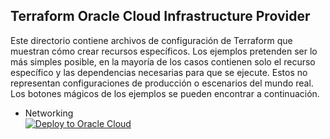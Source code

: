 ## Terraform Oracle Cloud Infrastructure Provider

Este directorio contiene archivos de configuración de Terraform que muestran cómo crear recursos específicos. Los ejemplos pretenden ser lo más simples posible, en la mayoría de los casos contienen solo el recurso específico y las dependencias necesarias para que se ejecute. Estos no representan configuraciones de producción o escenarios del mundo real. Los botones mágicos de los ejemplos se pueden encontrar a continuación.


- Networking  
    [![Deploy to Oracle Cloud](https://oci-resourcemanager-plugin.plugins.oci.oraclecloud.com/latest/deploy-to-oracle-cloud.svg)](https://cloud.oracle.com/resourcemanager/stacks/create?zipUrl=https://github.com/jesselca96/LaboratoriosOCI/tree/main/Terraforms/Zips/Networking.zip)